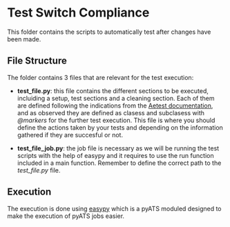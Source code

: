 # Test Switch Compliance
This folder contains the scripts to automatically test after changes have been made. 

## File Structure
The folder contains 3 files that are relevant for the test execution:

* **test_file.py**: this file contains the different sections to be executed, incluiding a setup, test sections and a cleaning section. Each of them are defined following the indications from the [Aetest documentation](https://pubhub.devnetcloud.com/media/pyats/docs/aetest/index.html), and as observed they are defined as clasess and subclasess with *@markers* for the further test execution. This file is where you should define the actions taken by your tests and depending on the information gathered if they are succesful or not.

* **test_file_job.py**: the job file is necessary as we will be running the test scripts with the help of easypy and it requires to use the run function included in a main function. Remember to define the correct path to the *test_file.py* file.


## Execution

The execution is done using [easypy](https://pubhub.devnetcloud.com/media/pyats/docs/easypy/introduction.html) which is a pyATS moduled designed to make the execution of pyATS jobs easier. 
